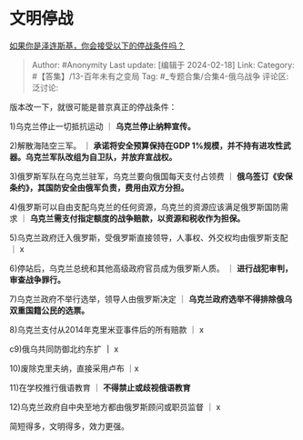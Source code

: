 # 文明停战
[如果你是泽连斯基，你会接受以下的停战条件吗？](https://www.zhihu.com/question/642163985/answer/3400217637)

> Author: #Anonymity
> Last update: [编辑于 2024-02-18]
> Link:
> Category: #【答集】/13-百年未有之变局
> Tag: #_专题合集/合集4-俄乌战争
> 评论区:
> 泛讨论:

版本改一下，就很可能是普京真正的停战条件：

1)乌克兰停止一切抵抗运动 ｜ **乌克兰停止纳粹宣传。**

2)解散海陆空三军。 ｜ **承诺将安全预算保持在GDP 1%规模，并不持有进攻性武器。乌克兰军队改组为自卫队，并放弃宣战权。**

3)俄罗斯军队在乌克兰驻军，乌克兰要向俄国每天支付占领费 ｜ **俄乌签订《安保条约》，其国防安全由俄军负责，费用由双方分担。**

4)俄罗斯可以自由支配乌克兰的任何资源，乌克兰的资源应该满足俄罗斯国防需求 ｜ **乌克兰需支付指定额度的战争赔款，以资源和税收作为担保。**

5)乌克兰政府迁入俄罗斯，受俄罗斯直接领导，人事权、外交权均由俄罗斯支配 ｜ x

6)停站后，乌克兰总统和其他高级政府官员成为俄罗斯人质。 ｜ **进行战犯审判，审查战争罪行。**

7)乌克兰政府不举行选举，领导人由俄罗斯决定 ｜ **乌克兰政府选举不得排除俄乌双重国籍公民的选票。**

8)乌克兰支付从2014年克里米亚事件后的所有赔款 ｜ x

c9)俄乌共同防御北约东扩 **｜** x

10)废除克里夫纳，直接采用卢布 ｜x

11)在学校推行俄语教育 ｜ **不得禁止或歧视俄语教育**

12)乌克兰政府自中央至地方都由俄罗斯顾问或职员监督 ｜ x

简短得多，文明得多，效力更强。
